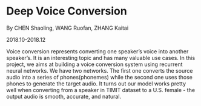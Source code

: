 # Deep Voice Conversion
By CHEN Shaoling, WANG Ruofan, ZHANG Kaitai

2018.10-2018.12

<p>Voice conversion represents converting one speaker’s voice into another speaker’s. It is an interesting topic and has many valuable use cases. In this project, we aims at building a voice conversion system using recurrent neural networks. We have two networks. The first one converts the source audio into a series of phones(phonemes) while the second one uses those phones to generate the target audio. It turns out our model works pretty well when converting from a speaker in TIMIT dataset to a U.S. female - the output audio is smooth, accurate, and natural.</p>

